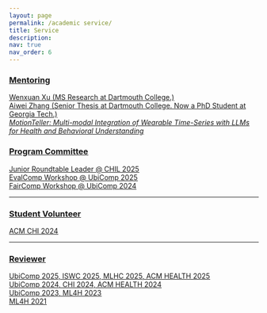 ```yaml
---
layout: page
permalink: /academic service/
title: Service
description: 
nav: true
nav_order: 6
---
```

### <u>Mentoring<u>

[Wenxuan Xu](https://wen-xuan-xu.github.io/) (MS Research at Dartmouth College.)<br />
[Aiwei Zhang](https://theivyzhang.github.io/) (Senior Thesis at Dartmouth College. Now a PhD Student at Georgia Tech.) <br />
<i>MotionTeller: Multi-modal Integration of Wearable Time-Series with LLMs for Health and Behavioral Understanding</i>

### <u>Program Committee<u>
Junior Roundtable Leader @ CHIL 2025 <br />
EvalComp Workshop @ UbiComp 2025 <br />
FairComp Workshop @ UbiComp 2024 <br />

---

### <u>Student Volunteer<u>
ACM CHI 2024

---

### <u>Reviewer<u>
UbiComp 2025, ISWC 2025, MLHC 2025, ACM HEALTH 2025 <br />
UbiComp 2024, CHI 2024, ACM HEALTH 2024 <br />
UbiComp 2023, ML4H 2023 <br />
ML4H 2021 <br />

